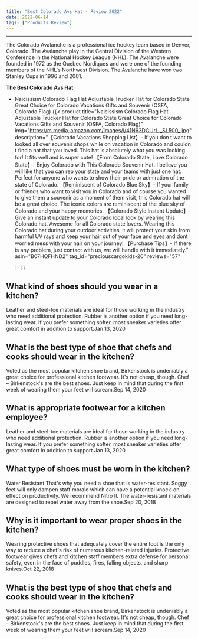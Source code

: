 ```yaml
---
title: "Best Colorado Avs Hat - Review 2022"
date: 2022-06-14
tags: ["Products Review"]
---
```


---


The Colorado Avalanche is a professional ice hockey team based in Denver, Colorado. The Avalanche play in the Central Division of the Western Conference in the National Hockey League (NHL). The Avalanche were founded in 1972 as the Quebec Nordiques and were one of the founding members of the NHL's Northwest Division. The Avalanche have won two Stanley Cups in 1996 and 2001.

**The Best Colorado Avs Hat**
* Naicissism Colorado Flag Hat Adjustable Trucker Hat for Colorado State Great Choice for Colorado Vacations Gifts and Souvenir (OSFA, Colorado Flag)
{{< product 
title="Naicissism Colorado Flag Hat Adjustable Trucker Hat for Colorado State Great Choice for Colorado Vacations Gifts and Souvenir (OSFA, Colorado Flag)"
img="https://m.media-amazon.com/images/I/41N63DGlJrL._SL500_.jpg"
description="【Colorado Vacations Shopping List】- If you don t want to looked all over souvenir shops while on vacation in Colorado and couldn t find a hat that you loved. This hat is absolutely what you was looking for! It fits well and is super cute! 【From Colorado State, Love Colorado State】- Enjoy Colorado with This Colorado Souvenir Hat. I believe you will like that you can rep your state and your teams with just one hat. Perfect for anyone who wants to show their pride or admiration of the state of Colorado. 【Reminiscent of Colorado Blue Sky】- If your family or friends who want to visit you in Colorado and of course you wanted to give them a souvenir as a moment of them visit, this Colorado hat will be a great choice. The iconic colors are reminiscent of the blue sky of Colorado and your happy memories. 【Colorado Style Instant Update】- Give an instant update to your Colorado local look by wearing this Colorado hat. Awesome for all Colorado state lovers. Wearing this Colorado hat during your outdoor activities, it will protect your skin from harmful UV rays and keep your hair out of your face and eyes and dont worried mess with your hair on your journey. 【Purchase Tips】- If there is any problem, just contact with us, we will handle with it immediately."
asin="B07HQFHND2"
tag_id="preciouscargokids-20"
reviews="57"
>}} 
## What kind of shoes should you wear in a kitchen?
Leather and steel-toe materials are ideal for those working in the industry who need additional protection. Rubber is another option if you need long-lasting wear. If you prefer something softer, most sneaker varieties offer great comfort in addition to support.Jan 13, 2020

## What is the best type of shoe that chefs and cooks should wear in the kitchen?
Voted as the most popular kitchen shoe brand, Birkenstock is undeniably a great choice for professional kitchen footwear. It's not cheap, though. Chef – Birkenstock's are the best shoes. Just keep in mind that during the first week of wearing them your feet will scream.Sep 14, 2020

## What is appropriate footwear for a kitchen employee?
Leather and steel-toe materials are ideal for those working in the industry who need additional protection. Rubber is another option if you need long-lasting wear. If you prefer something softer, most sneaker varieties offer great comfort in addition to support.Jan 13, 2020

## What type of shoes must be worn in the kitchen?
Water Resistant That's why you need a shoe that is water-resistant. Soggy feet will only dampen staff morale which can have a potential knock-on effect on productivity. We recommend Nitro II. The water-resistant materials are designed to repel water away from the shoe.Sep 20, 2018

## Why is it important to wear proper shoes in the kitchen?
Wearing protective shoes that adequately cover the entire foot is the only way to reduce a chef's risk of numerous kitchen-related injuries. Protective footwear gives chefs and kitchen staff members extra defense for personal safety, even in the face of puddles, fires, falling objects, and sharp knives.Oct 22, 2018

## What is the best type of shoe that chefs and cooks should wear in the kitchen?
Voted as the most popular kitchen shoe brand, Birkenstock is undeniably a great choice for professional kitchen footwear. It's not cheap, though. Chef – Birkenstock's are the best shoes. Just keep in mind that during the first week of wearing them your feet will scream.Sep 14, 2020

